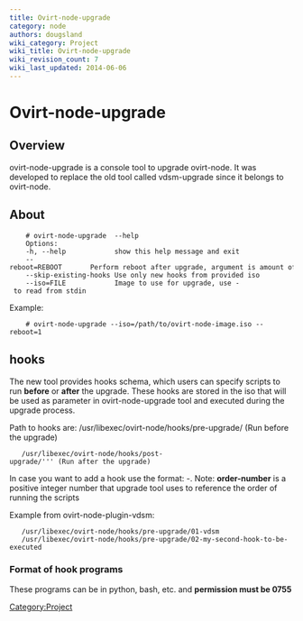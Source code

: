 ```yaml
---
title: Ovirt-node-upgrade
category: node
authors: dougsland
wiki_category: Project
wiki_title: Ovirt-node-upgrade
wiki_revision_count: 7
wiki_last_updated: 2014-06-06
---
```


# Ovirt-node-upgrade

## Overview

ovirt-node-upgrade is a console tool to upgrade ovirt-node. It was developed to replace the old tool called vdsm-upgrade since it belongs to ovirt-node.

## About

        # ovirt-node-upgrade  --help
        Options:
        -h, --help            show this help message and exit
        --reboot=REBOOT       Perform reboot after upgrade, argument is amount of delay in seconds 
        --skip-existing-hooks Use only new hooks from provided iso
        --iso=FILE            Image to use for upgrade, use - to read from stdin

Example:

        # ovirt-node-upgrade --iso=/path/to/ovirt-node-image.iso --reboot=1

## hooks

The new tool provides hooks schema, which users can specify scripts to run **before** or **after** the upgrade.
These hooks are stored in the iso that will be used as parameter in ovirt-node-upgrade tool and executed during the upgrade process.

Path to hooks are:
 /usr/libexec/ovirt-node/hooks/pre-upgrade/ (Run before the upgrade)

       /usr/libexec/ovirt-node/hooks/post-upgrade/''' (Run after the upgrade)

In case you want to add a hook use the format: <order-number>-<name-of-script>.
Note: **order-number** is a positive integer number that upgrade tool uses to reference the order of running the scripts

Example from ovirt-node-plugin-vdsm:

       /usr/libexec/ovirt-node/hooks/pre-upgrade/01-vdsm
       /usr/libexec/ovirt-node/hooks/pre-upgrade/02-my-second-hook-to-be-executed

### Format of hook programs

These programs can be in python, bash, etc. and **permission must be 0755**

<Category:Project>
